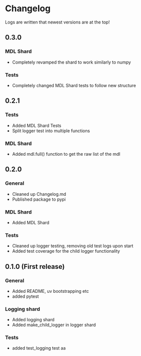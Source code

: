 # Changelog
Logs are written that newest versions are at the top!

## 0.3.0
### MDL Shard
* Completely revamped the shard to work similarly to numpy

### Tests
* Completely changed MDL Shard tests to follow new structure

## 0.2.1
### Tests
* Added MDL Shard Tests
* Split logger test into multiple functions

### MDL Shard
* Added mdl.full() function to get the raw list of the mdl

## 0.2.0
### General
* Cleaned up Changelog.md
* Published package to pypi

### MDL Shard
* Added MDL Shard

### Tests
* Cleaned up logger testing, removing old test logs upon start
* Added test coverage for the child logger functionality

## 0.1.0 (First release)
### General
* Added README, uv bootstrapping etc
* added pytest

### Logging shard
* Added logging shard
* Added make_child_logger in logger shard

### Tests
* added test_logging test
aa